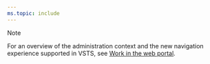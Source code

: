 ```yaml
---
ms.topic: include
---
```


> [!NOTE]    
>For an overview of the administration context and the new navigation experience supported in VSTS, see [Work in the web portal](/vsts/user-guide/work-web-portal#admin-context).
